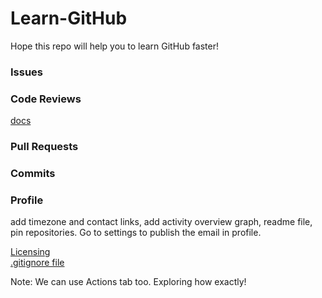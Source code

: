 # Learn-GitHub
Hope this repo will help you to learn GitHub faster! <br>

### Issues
### Code Reviews
[docs](https://github.com/features/code-review)
### Pull Requests
### Commits
### Profile
add timezone and contact links, add activity overview graph, readme file, pin repositories. Go to settings to publish the email in profile.

[Licensing](https://docs.github.com/en/repositories/managing-your-repositorys-settings-and-features/customizing-your-repository/licensing-a-repository) <br>
[.gitignore file](https://docs.github.com/en/get-started/getting-started-with-git/ignoring-files) <br>


Note: We can use Actions tab too. Exploring how exactly!

